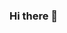 ### Hi there 👋

<!--
**davidaristotle2012/davidaristotle2012** is a ✨ _special_ ✨ repository because its `README.md` (this file) appears on your GitHub profile.

Here are some ideas to get you started:

- 🔭 I’m currently working on my final project for the CS109 course. Please check out the datascience projects repo to see my projects. 
- 🌱 I’m currently CS109 Data Science from Harvard. The CS109 repo contains my work
- 👯 I’m looking to gain more practical experience, i.e. apply what I learned to open-ended problems.


- 💬 Ask me about Why I moved fromm Engineering to Data science.
- ⚡ Fun fact: I was once in the national team of Table Tennis of Mauritius, and I like cosplaying.
